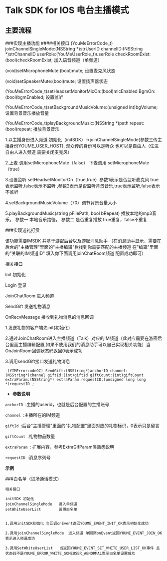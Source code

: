 # Talk SDK for IOS 电台主播模式

## 主要流程


###实现主播功能
####相关接口
(YouMeErrorCode_t) joinChannelSingleMode:(NSString *)strUserID channelID:(NSString *)strChannelID userRole:(YouMeUserRole_t)userRole checkRoomExist:(bool)checkRoomExist;  加入语音频道（单频道）

(void)setMicrophoneMute:(bool)mute;	设置麦克风状态

(void)setSpeakerMute:(bool)mute;		设置扬声器状态

(YouMeErrorCode_t)setHeadsetMonitorMicOn:(bool)micEnabled BgmOn:(bool)bgmEnabled;  设置监听

(YouMeErrorCode_t)setBackgroundMusicVolume:(unsigned int)bgVolume;	设置背景音乐播放音量

(YouMeErrorCode_t)playBackgroundMusic:(NSString *)path  repeat:(bool)repeat;		播放背景音乐

1.以主播身份进入频道
初始化（initSDK）->joinChannelSingleMode(参数三传主播身份YOUME_USER_HOST), 观众传的身份可以是听众 也可以是自由人（住进自由人进入频道 需要关闭麦克风）

2.上麦 调用setMicrophoneMute（false）  下麦调用
setMicrophoneMute（true）

3.设置监听 setHeadsetMonitorOn（true,true）参数1表示是否监听麦克风 true表示监听,false表示不监听 ,参数2表示是否监听背景音乐,true表示监听,false表示不监听

4.setBackgroundMusicVolume（70）调节背景音量大小

5.playBackgroundMusic(string pFilePath, bool bRepeat) 播放本地的mp3音乐。  参数一  本地音乐路径， 参数二 是否重复播放 true重复，false不重复




###实现送礼打赏

该功能需要IMSDK 并基于游密后台以及游密消息助手 （在消息助手显示，需要在后台的"主播管理"里面的"主播编辑"栏找到你需要匹配的主播频道 在"编辑"里面的"关联的IM频道ID" 填入你下面调用joinChatRoom频道   配置成功即可）

相关接口

Init  初始化

Login 登录

JoinChatRoom 进入频道

SendGift 发送礼物消息

OnRecvMessage 接收到礼物消息的消息回调



1.发送礼物的客户端先init(初始化)

2.通过JoinChatRoom进入主播频道（Talk）对应的IM频道（此对应需要在游密后台里面主播编辑配置,如果不使用我们的消息助手可以自己实现相关功能）当OnJoinRoom回调状态码返回0表示成功

3.调用sendGift接口发送礼物消息

	-(YIMErrorcodeOC) SendGift:(NSString*)anchorID channel:(NSString*)channel giftId:(int)giftId giftCount:(int)giftCount extraParam:(NSString*) extraParam requestID:(unsigned long long *)requestID ;
* **参数说明**

 `anchorID `:主播的userid，也就是后台配置的主播账号

 `channel `:主播所在的IM频道 

 `giftId `:后台"主播管理"里面的"礼物配置"里面对应的礼物标识，0表示只是留言

 `giftCount `:礼物物品数量

 `extraParam `:  扩展内容，参考ExtraGifParam类熟悉说明
 
 `requestID `:消息序列号

 
 **示例**
 




	



###白名单（进场通话模式）
	
	相关接口
	
	initSDK	初始化
	joinChannelSingleMode	进入单频道
	setWhiteUserList 		设置白名单
	
	
	1.调用initSDK初始化 当回调onEvent返回YOUME_EVENT_INIT_OK表示初始化成功
	
	2.调用joinChannelSingleMode  进入频道 单回调onEvent返回YOUME_EVENT_JOIN_OK表示进入频道成功
	
	3.调用SetWhiteUserList   当返回YOUME_EVENT_SET_WHITE_USER_LIST_OK事件 且状态码不是YOUME_ERROR_WHITE_SOMEUSER_ABNORMAL表示白名单设置成功
